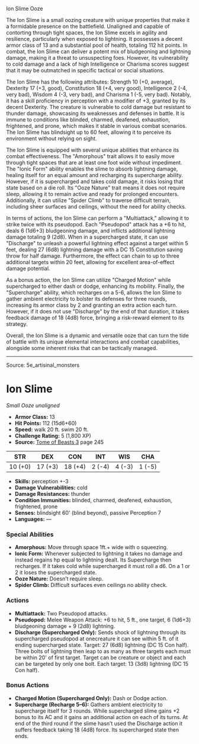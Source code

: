 <MonsterName/>Ion Slime</MonsterName>
<CreatureType/>Ooze</CreatureType>

<summary>The Ion Slime is a small oozing creature with unique properties that make it a formidable presence on the battlefield. Unaligned and capable of contorting through tight spaces, the Ion Slime excels in agility and resilience, particularly when exposed to lightning. It possesses a decent armor class of 13 and a substantial pool of health, totaling 112 hit points. In combat, the Ion Slime can deliver a potent mix of bludgeoning and lightning damage, making it a threat to unsuspecting foes. However, its vulnerability to cold damage and a lack of high Intelligence or Charisma scores suggest that it may be outmatched in specific tactical or social situations. </summary>

<detail>

The Ion Slime has the following attributes: Strength 10 (+0, average), Dexterity 17 (+3, good), Constitution 18 (+4, very good), Intelligence 2 (-4, very bad), Wisdom 4 (-3, very bad), and Charisma 1 (-5, very bad). Notably, it has a skill proficiency in perception with a modifier of +3, granted by its decent Dexterity. The creature is vulnerable to cold damage but resistant to thunder damage, showcasing its weaknesses and defenses in battle. It is immune to conditions like blinded, charmed, deafened, exhaustion, frightened, and prone, which makes it stable in various combat scenarios. The Ion Slime has blindsight up to 60 feet, allowing it to perceive its environment without relying on sight.

The Ion Slime is equipped with several unique abilities that enhance its combat effectiveness. The "Amorphous" trait allows it to easily move through tight spaces that are at least one foot wide without impediment. The "Ionic Form" ability enables the slime to absorb lightning damage, healing itself for an equal amount and recharging its supercharge ability. However, if it is supercharged and takes cold damage, it risks losing that state based on a die roll. Its "Ooze Nature" trait means it does not require sleep, allowing it to remain active and ready for prolonged encounters. Additionally, it can utilize "Spider Climb" to traverse difficult terrain, including sheer surfaces and ceilings, without the need for ability checks.

In terms of actions, the Ion Slime can perform a "Multiattack," allowing it to strike twice with its pseudopod. Each "Pseudopod" attack has a +6 to hit, deals 6 (1d6+3) bludgeoning damage, and inflicts additional lightning damage totaling 9 (2d8). When in a supercharged state, it can use "Discharge" to unleash a powerful lightning effect against a target within 5 feet, dealing 27 (6d8) lightning damage with a DC 15 Constitution saving throw for half damage. Furthermore, the effect can chain to up to three additional targets within 20 feet, allowing for excellent area-of-effect damage potential.

As a bonus action, the Ion Slime can utilize "Charged Motion" while supercharged to either dash or dodge, enhancing its mobility. Finally, the "Supercharge" ability, which recharges on a 5-6, allows the Ion Slime to gather ambient electricity to bolster its defenses for three rounds, increasing its armor class by 2 and granting an extra action each turn. However, if it does not use "Discharge" by the end of that duration, it takes feedback damage of 18 (4d8) force, bringing a risk-reward element to its strategy. 

Overall, the Ion Slime is a dynamic and versatile ooze that can turn the tide of battle with its unique elemental interactions and combat capabilities, alongside some inherent risks that can be tactically managed.</detail>



---

Source: 5e_artisinal_monsters

# Ion Slime

*Small* *Ooze* *unaligned*

- **Armor Class:** 13
- **Hit Points:** 112 (15d6+60)
- **Speed:** walk 20 ft. swim 20 ft.
- **Challenge Rating:** 5 (1,800 XP)
- **Source:** [Tome of Beasts 3](https://koboldpress.com/kpstore/product/tome-of-beasts-3-for-5th-edition/) page 245

| STR | DEX | CON | INT | WIS | CHA |
| --- | --- | --- | --- | --- | --- |
| 10 (+0) | 17 (+3) | 18 (+4) | 2 (-4) | 4 (-3) | 1 (-5) |

- **Skills:** perception +-3
- **Damage Vulnerabilities:** cold
- **Damage Resistances:** thunder
- **Condition Immunities:** blinded, charmed, deafened, exhaustion, frightened, prone
- **Senses:** blindsight 60' (blind beyond), passive Perception 7
- **Languages:** —

### Special Abilities

- **Amorphous:** Move through space 1ft.+ wide with o squeezing.
- **Ionic Form:** Whenever subjected to lightning it takes no damage and instead regains hp equal to lightning dealt. Its Supercharge then recharges. If it takes cold while supercharged it must roll a d6. On a 1 or 2 it loses the supercharged state.
- **Ooze Nature:** Doesn’t require sleep.
- **Spider Climb:** Difficult surfaces even ceilings no ability check.

### Actions

- **Multiattack:** Two Pseudopod attacks.
- **Pseudopod:** Melee Weapon Attack: +6 to hit, 5 ft., one target, 6 (1d6+3) bludgeoning damage + 9 (2d8) lightning.
- **Discharge (Supercharged Only):** Sends shock of lightning through its supercharged pseudopod at onecreature it can see within 5 ft. of it ending supercharged state. Target: 27 (6d8) lightning (DC 15 Con half). Three bolts of lightning then leap to as many as three targets each must be within 20' of first target. Target can be creature or object and each can be targeted by only one bolt. Each target: 13 (3d8) lightning (DC 15 Con half).

### Bonus Actions

- **Charged Motion (Supercharged Only):** Dash or Dodge action.
- **Supercharge (Recharge 5–6):** Gathers ambient electricity to supercharge itself for 3 rounds. While supercharged slime gains +2 bonus to its AC and it gains an additional action on each of its turns. At end of the third round if the slime hasn’t used the Discharge action it suffers feedback taking 18 (4d8) force. Its supercharged state then ends.




